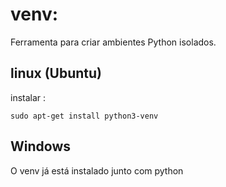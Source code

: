 # venv:   

Ferramenta para criar ambientes Python isolados.

## linux (Ubuntu)

instalar :
```
sudo apt-get install python3-venv
```

## Windows 

O venv já está instalado junto com python 
